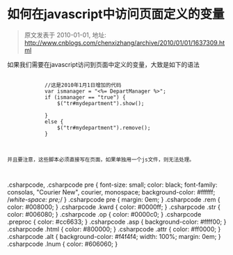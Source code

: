 # 如何在javascript中访问页面定义的变量 
> 原文发表于 2010-01-01, 地址: http://www.cnblogs.com/chenxizhang/archive/2010/01/01/1637309.html 


如果我们需要在javascript访问到页面中定义的变量，大致是如下的语法


```

            //这是2010年1月1日增加的代码
            var ismanager = "<%= DepartManager %>";
            if (ismanager == "true") {
                $("tr#mydepartment").show();

            }
            else {
                $("tr#mydepartment").remove();
            }
```

```
 
```

```
并且要注意，这些脚本必须直接写在页面，如果单独用一个js文件，则无法处理。
```

```
 
```

.csharpcode, .csharpcode pre
{
 font-size: small;
 color: black;
 font-family: consolas, "Courier New", courier, monospace;
 background-color: #ffffff;
 /*white-space: pre;*/
}
.csharpcode pre { margin: 0em; }
.csharpcode .rem { color: #008000; }
.csharpcode .kwrd { color: #0000ff; }
.csharpcode .str { color: #006080; }
.csharpcode .op { color: #0000c0; }
.csharpcode .preproc { color: #cc6633; }
.csharpcode .asp { background-color: #ffff00; }
.csharpcode .html { color: #800000; }
.csharpcode .attr { color: #ff0000; }
.csharpcode .alt 
{
 background-color: #f4f4f4;
 width: 100%;
 margin: 0em;
}
.csharpcode .lnum { color: #606060; }
